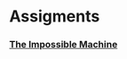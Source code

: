 # Assigments

### [The Impossible Machine](https://github.com/artdelolo/Physical-Computing/blob/master/HW/Impossible%20Machine/readme.md)
